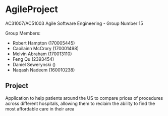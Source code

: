 # AgileProject

AC31007/AC51003 Agile Software Engineering - Group Number 15

Group Members:

* Robert Hampton (170005445)
* Caoilainn McCrory (170001498)
* Melvin Abraham (170013110)
* Feng Qu (2393454)
* Daniel Sewerynski ()
* Naqash Nadeem (160010238)

## Project
Application to help patients around the US to compare prices of
procedures across different hospitals, allowing them to reclaim the ability to find the most
affordable care in their area

